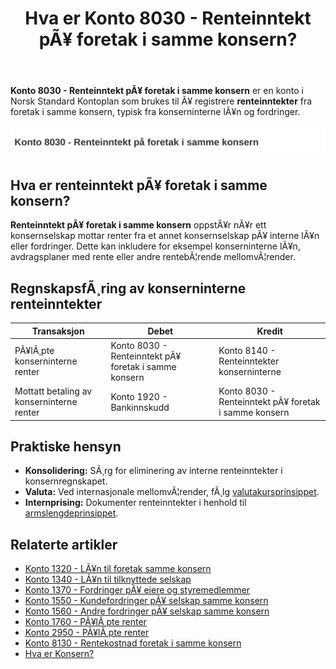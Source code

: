 ﻿---
title: "Hva er Konto 8030 - Renteinntekt pÃ¥ foretak i samme konsern?"
meta_title: "8030-renteinntekt-pa-foretak-i-samme-konsern"
meta_description: '**Konto 8030 - Renteinntekt pÃ¥ foretak i samme konsern** er en konto i Norsk Standard Kontoplan som brukes til Ã¥ registrere **renteinntekter** fra foretak i s...'
slug: 8030-renteinntekt-pa-foretak-i-samme-konsern
type: blog
layout: pages/single
---

**Konto 8030 - Renteinntekt pÃ¥ foretak i samme konsern** er en konto i Norsk Standard Kontoplan som brukes til Ã¥ registrere **renteinntekter** fra foretak i samme konsern, typisk fra konserninterne lÃ¥n og fordringer.

![Illustrasjon av konto 8030 Renteinntekt pÃ¥ foretak i samme konsern](8030-renteinntekt-pa-foretak-i-samme-konsern-image.svg)

## Hva er renteinntekt pÃ¥ foretak i samme konsern?

**Renteinntekt pÃ¥ foretak i samme konsern** oppstÃ¥r nÃ¥r ett konsernselskap mottar renter fra et annet konsernselskap pÃ¥ interne lÃ¥n eller fordringer. Dette kan inkludere for eksempel konserninterne lÃ¥n, avdragsplaner med rente eller andre rentebÃ¦rende mellomvÃ¦render.

## RegnskapsfÃ¸ring av konserninterne renteinntekter

| Transaksjon                                              | Debet                                                       | Kredit                                    |
|----------------------------------------------------------|-------------------------------------------------------------|-------------------------------------------|
| PÃ¥lÃ¸pte konserninterne renter                            | Konto 8030 - Renteinntekt pÃ¥ foretak i samme konsern        | Konto 8140 - Renteinntekter konserninterne |
| Mottatt betaling av konserninterne renter                | Konto 1920 - Bankinnskudd                                   | Konto 8030 - Renteinntekt pÃ¥ foretak i samme konsern |

## Praktiske hensyn

* **Konsolidering:** SÃ¸rg for eliminering av interne renteinntekter i konsernregnskapet.
* **Valuta:** Ved internasjonale mellomvÃ¦render, fÃ¸lg [valutakursprinsippet](/blogs/regnskap/hva-er-valutakurs "Hva er Valutakurs? Prinsipper for valutahÃ¥ndtering i regnskap").
* **Internprising:** Dokumenter renteinntekter i henhold til [armslengdeprinsippet](/blogs/regnskap/hva-er-internprising "Hva er Internprising? Retningslinjer for konserninternt salg").

## Relaterte artikler

* [Konto 1320 - LÃ¥n til foretak samme konsern](/blogs/kontoplan/1320-lan-til-foretak-samme-konsern "Konto 1320 - LÃ¥n til foretak samme konsern")
* [Konto 1340 - LÃ¥n til tilknyttede selskap](/blogs/kontoplan/1340-lan-til-tilknyttede-selskap "Konto 1340 - LÃ¥n til tilknyttede selskap")
* [Konto 1370 - Fordringer pÃ¥ eiere og styremedlemmer](/blogs/kontoplan/1370-fordringer-pa-eiere-og-styremedlemmer "Konto 1370 - Fordringer pÃ¥ eiere og styremedlemmer")
* [Konto 1550 - Kundefordringer pÃ¥ selskap samme konsern](/blogs/kontoplan/1550-kundefordringer-pa-selskap-samme-konsern "Konto 1550 - Kundefordringer pÃ¥ selskap samme konsern")
* [Konto 1560 - Andre fordringer pÃ¥ selskap samme konsern](/blogs/kontoplan/1560-andre-fordringer-pa-selskap-samme-konsern "Konto 1560 - Andre fordringer pÃ¥ selskap samme konsern")
* [Konto 1760 - PÃ¥lÃ¸pte renter](/blogs/kontoplan/1760-palopte-renter "Konto 1760 - PÃ¥lÃ¸pte renter: RegnskapsfÃ¸ring av pÃ¥lÃ¸pte renteutgifter")
* [Konto 2950 - PÃ¥lÃ¸pte renter](/blogs/kontoplan/2950-palopte-renter "Konto 2950 - PÃ¥lÃ¸pte renter: RegnskapsfÃ¸ring av pÃ¥lÃ¸pte renteutgifter")
* [Konto 8130 - Rentekostnad foretak i samme konsern](/blogs/kontoplan/8130-rentekostnad-foretak-i-samme-konsern "Konto 8130 - Rentekostnad foretak i samme konsern")
* [Hva er Konsern?](/blogs/regnskap/hva-er-konsern "Hva er Konsern? Komplett Guide til Konsernstrukturer og Konsernregnskap")

